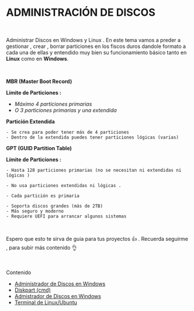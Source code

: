 # ADMINISTRACIÓN DE DISCOS 
<br>

Administrar Discos en Windows y Linux . En este tema vamos a preder a gestionar , crear , borrar particiones en los fiscos duros 
dandole formato a cada una de ellas y entendido muy bien su funcionamiento básico tanto en **Linux** como en **Windows**. 

<br>

**MBR (Master Boot Record)**

**Limite de Particiones :**
 - *Máximo 4 particiones primarias*
 - *O 3 particiones primarias y una extendida* 
      
**Partición Extendida** 

    - Se crea para poder tener más de 4 particiones
    - Dentro de la extendida puedes tener particiones lógicas (varias)  


**GPT (GUID Partition Table)**

**Límite de Particiones :**

    - Hasta 128 particiones primarias (no se necesitan ni extendidas ni lógicas )

    - No usa particiones extendidas ni lógicas .

    - Cada partición es primaria 

    - Soporta discos grandes (más de 2TB)
    - Más seguro y moderno 
    - Requiere UEFI para arrancar algunos sistemas  

<br>

Espero que esto te sirva de guia para tus proyectos :+1: . Recuerda seguirme , para subir más contenido :ok_hand:

<br>

Contenido 
- [Administrador de Discos en Windows](./disk_w/README.md)
- [Diskpart (cmd)](./diskpart_cmd/README.md)
- [Admistrador de Discos en Windows](./disk_unix/README.md)
- [Terminal de Linux/Ubuntu](./cmd.unix/README.md)
